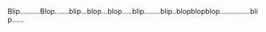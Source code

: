 Blip..........Blop.......blip...blop...blop.....blip........blip..blopblopblop...............blip......